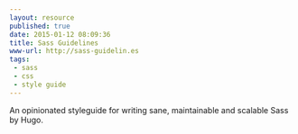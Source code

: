 ```yaml
---
layout: resource
published: true
date: 2015-01-12 08:09:36
title: Sass Guidelines
www-url: http://sass-guidelin.es
tags: 
 - sass
 - css
 - style guide
---
```


An opinionated styleguide for writing sane, maintainable and scalable Sass by Hugo.

